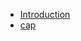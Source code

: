<!-- docs/_sidebar.md -->
<!-- markdownlint-disable-next-line first-line-heading -->

- [Introduction](introduction)
- [cap](cap)
